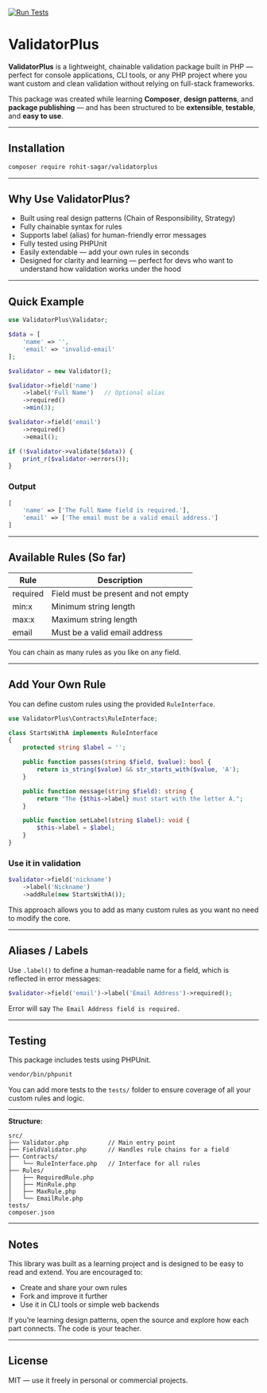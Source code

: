 
[![Run Tests](https://github.com/rohit-sagar256/validatorPlus/actions/workflows/run-tests.yml/badge.svg)](https://github.com/rohit-sagar256/validatorPlus/actions/workflows/run-tests.yml)
# ValidatorPlus

**ValidatorPlus** is a lightweight, chainable validation package built in PHP — perfect for console applications, CLI tools, or any PHP project where you want custom and clean validation without relying on full-stack frameworks.

This package was created while learning **Composer**, **design patterns**, and **package publishing** — and has been structured to be **extensible**, **testable**, and **easy to use**.

---

## Installation

```bash
composer require rohit-sagar/validatorplus
```
---

## Why Use ValidatorPlus?

- Built using real design patterns (Chain of Responsibility, Strategy)
- Fully chainable syntax for rules
- Supports label (alias) for human-friendly error messages
- Fully tested using PHPUnit
- Easily extendable — add your own rules in seconds
- Designed for clarity and learning — perfect for devs who want to understand how validation works under the hood

---

## Quick Example

```php
use ValidatorPlus\Validator;

$data = [
    'name' => '',
    'email' => 'invalid-email'
];

$validator = new Validator();

$validator->field('name')
    ->label('Full Name')   // Optional alias
    ->required()
    ->min(3);

$validator->field('email')
    ->required()
    ->email();

if (!$validator->validate($data)) {
    print_r($validator->errors());
}
```

### Output

```php
[
    'name' => ['The Full Name field is required.'],
    'email' => ['The email must be a valid email address.']
]
```

---

## Available Rules (So far)

| Rule     | Description                         |
|----------|-------------------------------------|
| required | Field must be present and not empty |
| min:x    | Minimum string length               |
| max:x    | Maximum string length               |
| email    | Must be a valid email address       |

You can chain as many rules as you like on any field.

---

## Add Your Own Rule

You can define custom rules using the provided `RuleInterface`.

```php
use ValidatorPlus\Contracts\RuleInterface;

class StartsWithA implements RuleInterface
{
    protected string $label = '';

    public function passes(string $field, $value): bool {
        return is_string($value) && str_starts_with($value, 'A');
    }

    public function message(string $field): string {
        return "The {$this->label} must start with the letter A.";
    }

    public function setLabel(string $label): void {
        $this->label = $label;
    }
}
```

### Use it in validation

```php
$validator->field('nickname')
    ->label('Nickname')
    ->addRule(new StartsWithA());
```

This approach allows you to add as many custom rules as you want no need to modify the core.

---

## Aliases / Labels

Use `.label()` to define a human-readable name for a field, which is reflected in error messages:

```php
$validator->field('email')->label('Email Address')->required();
```

Error will say `The Email Address field is required.`

---

## Testing

This package includes tests using PHPUnit.

```bash
vendor/bin/phpunit
```

You can add more tests to the `tests/` folder to ensure coverage of all your custom rules and logic.

---

**Structure:**
```
src/
├── Validator.php           // Main entry point
├── FieldValidator.php      // Handles rule chains for a field
├── Contracts/
│   └── RuleInterface.php   // Interface for all rules
├── Rules/
│   ├── RequiredRule.php
│   ├── MinRule.php
│   ├── MaxRule.php
│   └── EmailRule.php
tests/
composer.json
```

---

##  Notes

This library was built as a learning project and is designed to be easy to read and extend. You are encouraged to:

- Create and share your own rules
- Fork and improve it further
- Use it in CLI tools or simple web backends

If you’re learning design patterns, open the source and explore how each part connects. The code is your teacher.

---

## License

MIT — use it freely in personal or commercial projects.
